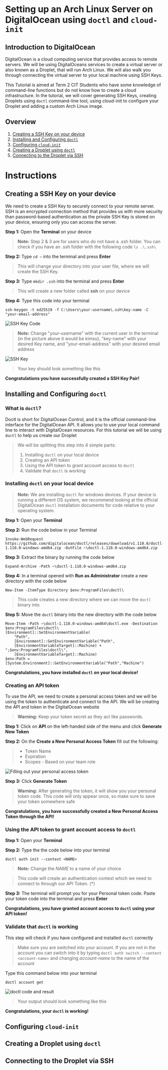 # Setting up an Arch Linux Server on DigitalOcean using `doctl` and `cloud-init`

## Introduction to DigitalOcean
DigitalOcean is a cloud computing service that provides access to remote servers. We will be using DigitalOceans services to create a virtual server or also known as a Droplet, that will run Arch Linux. We will also walk you through connecting the virtual server to your local machine using SSH Keys.

This Tutorial is aimed at Term 2 CIT Students who have some knowledge of command-line functions but do not know how to create a cloud infrastructure. In the tutorial, we will cover generating SSH Keys, creating Droplets using `doctl` command-line tool, using cloud-init to configure your Droplet and adding a custom Arch Linux image.

## Overview
1. [Creating a SSH Key on your device](#creating-a-ssh-key-on-your-device)
2. [Installing and Configuring `doctl`](#installing-and-configuring-doctl)
3. [Configuring `cloud-init`](#configuring-cloud-init)
4. [Creating a Droplet using `doctl`](#creating-a-droplet-using-doctl)
5. [Connecting to the Droplet via SSH](#)

# Instructions
## Creating a SSH Key on your device
We need to create a SSH Key to securely connect to your remote server. SSH is an encrypted connection method that provides us with more security than password-based authentication as the private SSH Key is stored on your device, ensuring only you can access the server.

**Step 1:** Open the **Terminal** on your device

> **Note:** Step 2 & 3 are for users who do not have a .ssh folder. You can check if you have an .ssh folder with the following code `ls .\.ssh\`

**Step 2:** Type ``cd ~`` into the terminal and press **Enter**
> This will change your directory into your user file, where we will create the SSH Key.

**Step 3:** Type ``mkdir .ssh`` into the terminal and press **Enter**
> This will create a new folder called **ssh** on your device

**Step 4:** Type this code into your terminal
```
ssh-keygen -t ed25519 -f C:\Users\your-username\.ssh\key-name -C "your-email-address"
```

![SSH Key Code](Images/creating_sshkey.jpg)

> **Note:** Change "your-username" with the current user in the terminal (in the picture above it would be kimsu), "key-name" with your desired Key name, and "your-email-address" with your desired email address

![SSH Key](Images/sshkey.jpg)

> Your key should look something like this

**Congratulations you have successfully created a SSH Key Pair!**

## Installing and Configuring `doctl`

### What is `doctl`?
Doctl is short for DigitalOcean Control, and it is the official command-line interface for the DigitalOcean API. It allows you to use your local command line to interact with DigitalOcean resources. For this tutorial we will be using `doctl` to help us create our Droplet
> We will be splitting this step into 4 simple parts:
> 1. Installing `doctl` on your local device
> 2. Creating an API token
> 3. Using the API token to grant account access to `doctl`
> 4. Validate that `doctl` is working

### Installing `doctl` on your local device
>**Note:** We are installing `doctl` for windows devices. If your device is running a different OS system, we recommend looking at the official DigitalOcean `doctl` installation documents for code relative to your operating system.

**Step 1:** Open your **Terminal** 

**Step 2:** Run the code below in your Terminal
```
Invoke-WebRequest https://github.com/digitalocean/doctl/releases/download/v1.110.0/doctl-1.110.0-windows-amd64.zip -OutFile ~\doctl-1.110.0-windows-amd64.zip
```

**Step 3:** Extract the binary by running the code below
```
Expand-Archive -Path ~\doctl-1.110.0-windows-amd64.zip
```

**Step 4:** In a terminal opened with **Run as Administrator** create a new directory with the code below
```
New-Item -ItemType Directory $env:ProgramFiles\doctl\
```
> This code creates a new directory where we can move the `doctl` binary into

**Step 5:** Move the `doctl` binary into the new directory with the code below
```
Move-Item -Path ~\doctl-1.110.0-windows-amd64\doctl.exe -Destination $env:ProgramFiles\doctl\
[Environment]::SetEnvironmentVariable(
    "Path",
    [Environment]::GetEnvironmentVariable("Path",
    [EnvironmentVariableTarget]::Machine) + ";$env:ProgramFiles\doctl\",
    [EnvironmentVariableTarget]::Machine)
$env:Path = [System.Environment]::GetEnvironmentVariable("Path","Machine")
```

**Congratulations, you have installed `doctl` on your local device!**

### Creating an API token
To use the API, we need to create a personal access token and we will be using the token to authenticate and connect to the API. We will be creating the API and token in the DigitalOcean website
>**Warning:** Keep your token secret as they act like passwords.  

**Step 1:** Click on **API** on the left-handed side of the menu and click **Generate New Token**

**Step 2:** On the **Create a New Personal Access Token** fill out the following:
> - Token Name
> - Expiration
> - Scopes - Based on your team role

![Filling out your personal access token](Images/personaltokengeneration.jpg)

**Step 3:** Click **Generate Token**
> **Warning:** After generating the token, it will show you your personal token code. This code will only appear once, so make sure to save your token somewhere safe

**Congratulations, you have successfully created a New Personal Access Token through the API!**

### Using the API token to grant account access to `doctl`

**Step 1:** Open your **Terminal**

**Step 2:** Type the the code below into your terminal
```
doctl auth init --context <NAME>
```
> **Note:** Change the *NAME* to a name of your choice

> This code will create an authentication context which we need to connect to through our API Token. (*)

**Step 3:** The terminal will prompt you for your Personal token code. Paste your token code into the terminal and press **Enter**

**Congratulations, you have granted account access to `doctl` using your API token!**

### Validate that `doctl` is working
This step will check if you have configured and installed `doctl` correctly

> Make sure you are switched into your account. If you are not in the account you can switch into it by typing `doctl auth switch --context <account-name>` and changing *account-name* to the name of the account

Type this command below into your terminal
```
doctl account get
```
![`doctl` code and result](Images/validatingaccount.jpg)

> Your output should look something like this

**Congratulations, your `doctl` is working!**

## Configuring `cloud-init`

## Creating a Droplet using `doctl`

## Connecting to the Droplet via SSH